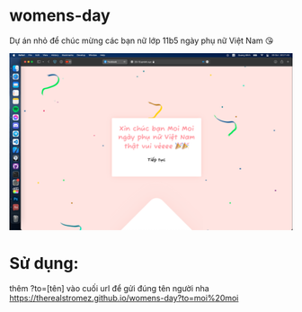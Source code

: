 # womens-day
Dự án nhỏ để chúc mừng các bạn nữ lớp 11b5 ngày phụ nữ Việt Nam 😘

![demo](./img/demo.png)


# Sử dụng:
thêm ?to=[tên] vào cuối url để gửi đúng tên người nha
https://therealstromez.github.io/womens-day?to=moi%20moi

